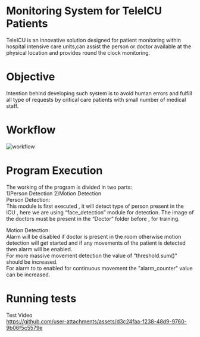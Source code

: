 # Monitoring System for TeleICU Patients
TeleICU is an innovative solution designed for patient monitoring within hospital intensive care units,can assist the person or doctor available at the physical location and provides round the clock monitoring. 

# Objective
Intention behind developing such system is to avoid human errors and fulfill all type of requests by critical care patients with small number of medical staff.
# Workflow
![workflow](https://github.com/user-attachments/assets/155e5bd1-1771-4822-9f26-0a5ca52a4874)

# Program Execution
The working of the program is divided in two parts:​</br>
1)Person Detection		2)Motion Detection</br>
Person Detection:​</br>
This module is first executed , it will detect type of person present in the ICU , here we are using “face_detection” module for detection. The image of the doctors must be present in the “Doctor” folder before , for training.</br>

Motion Detection:​</br>
Alarm will be disabled if doctor is present in the room otherwise motion detection will get started and if any movements of the patient is detected then alarm will be enabled.​</br>
For more massive movement detection​ the value of "threshold.sum()" should be increased.​</br>
For alarm to to enabled for continuous movement the "alarm_counter" value can be increased.</br>

# Running tests

Test Video</br>
https://github.com/user-attachments/assets/d3c24faa-f238-48d9-9760-9b06f5c5579e

